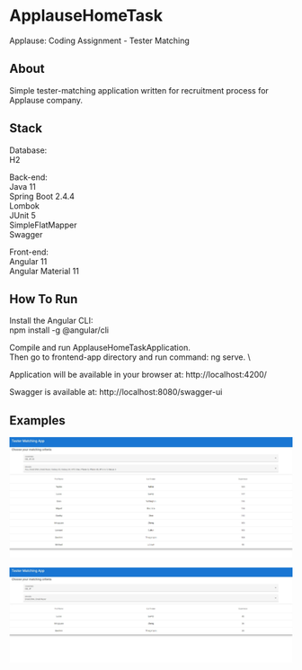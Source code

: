 # ApplauseHomeTask
Applause: Coding Assignment - Tester Matching

## About

Simple tester-matching application written for recruitment process for Applause company.

## Stack

Database: \
H2

Back-end: \
Java 11 \
Spring Boot 2.4.4 \
Lombok \
JUnit 5 \
SimpleFlatMapper \
Swagger

Front-end: \
Angular 11 \
Angular Material 11

## How To Run

Install the Angular CLI: \
npm install -g @angular/cli

Compile and run ApplauseHomeTaskApplication. \
Then go to frontend-app directory and run command: ng serve. \

Application will be available in your browser at: http://localhost:4200/

Swagger is available at: http://localhost:8080/swagger-ui

## Examples

![Example 1](example1.jpg)

![Example 2](example2.jpg)





